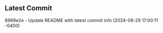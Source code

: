 
## Latest Commit
8989e2e - Update README with latest commit info (2024-08-29 17:00:11 -0400) <Yunxi-Zhou>
